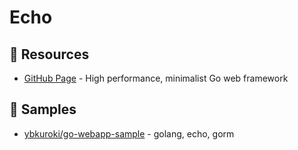 # Echo

## 📘 Resources
- [GitHub Page](https://github.com/labstack/echo) - High performance, minimalist Go web framework

## 🚀 Samples
- [ybkuroki/go-webapp-sample](https://github.com/ybkuroki/go-webapp-sample) - golang, echo, gorm